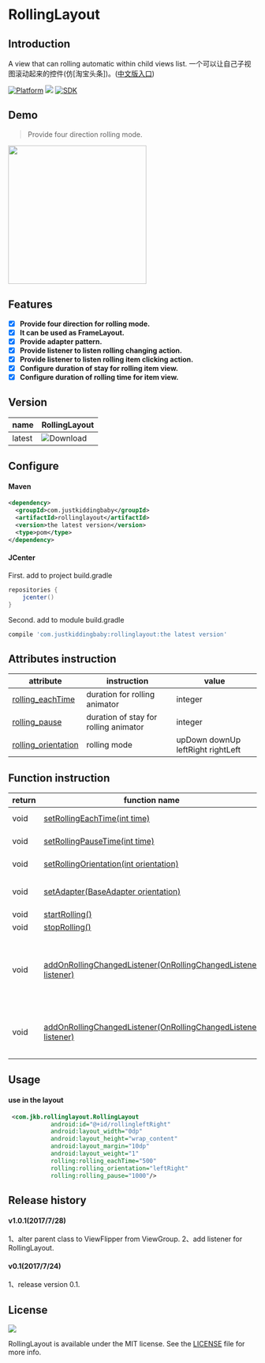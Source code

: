 # RollingLayout
## Introduction
A view that can rolling automatic within child views list.
一个可以让自己子视图滚动起来的控件(仿[淘宝头条])。([中文版入口](README-CN.md))

[![Platform](https://img.shields.io/badge/platform-android-green.svg)](http://developer.android.com/index.html)
<img src="https://img.shields.io/badge/license-Apache 2.0-green.svg?style=flat">
[![SDK](https://img.shields.io/badge/API-12%2B-green.svg?style=flat)](https://android-arsenal.com/api?level=11)

## Demo
>Provide four direction rolling mode.
<img src="/gif/demo.gif" width="280px"/>

## Features
- [x] **Provide four direction for rolling mode.**
- [x] **It can be used as FrameLayout.**
- [x] **Provide adapter pattern.**
- [x] **Provide listener to listen rolling changing action.**
- [x] **Provide listener to listen rolling item clicking action.**
- [x] **Configure duration of stay for rolling item view.**
- [x] **Configure duration of rolling time for item view.**

## Version
|name|RollingLayout|
|---|---|
|latest|![Download](https://api.bintray.com/packages/jkb/maven/rollinglayout/images/download.svg)|

## Configure
#### Maven
```xml
<dependency>
  <groupId>com.justkiddingbaby</groupId>
  <artifactId>rollinglayout</artifactId>
  <version>the latest version</version>
  <type>pom</type>
</dependency>
```
#### JCenter
First. add to project build.gradle
```gradle
repositories {
    jcenter()
}
```
Second. add to module build.gradle
```gradle
compile 'com.justkiddingbaby:rollinglayout:the latest version'
```
## Attributes instruction
|attribute|instruction|value|
|---|---|---|
|[rolling_eachTime](/library/src/main/res/values/attrs.xml)|duration for rolling animator|integer|
|[rolling_pause](/library/src/main/res/values/attrs.xml)|duration of stay for rolling animator|integer|
|[rolling_orientation](/library/src/main/res/values/attrs.xml)|rolling mode|upDown downUp leftRight rightLeft|

## Function instruction
|return|function name|instruction|
|---|---|---|
|void|[setRollingEachTime(int time)](/library/src/main/java/com/jkb/rollinglayout/RollingLayoutAction.java)|set duration of rolling|
|void|[setRollingPauseTime(int time)](/library/src/main/java/com/jkb/rollinglayout/RollingLayoutAction.java)|set duration of stay|
|void|[setRollingOrientation(int orientation)](/library/src/main/java/com/jkb/rollinglayout/RollingLayoutAction.java)|set the rolling mode|
|void|[setAdapter(BaseAdapter orientation)](/library/src/main/java/com/jkb/rollinglayout/RollingLayoutAction.java)|set the data behind this RollingLayout|
|void|[startRolling()](/library/src/main/java/com/jkb/rollinglayout/RollingLayoutAction.java)|start rolling|
|void|[stopRolling()](/library/src/main/java/com/jkb/rollinglayout/RollingLayoutAction.java)|stop rolling|
|void|[addOnRollingChangedListener(OnRollingChangedListener listener)](/library/src/main/java/com/jkb/rollinglayout/RollingLayoutAction.java)|add a listener to listen RollingLayout rolling changed action.|
|void|[addOnRollingChangedListener(OnRollingChangedListener listener)](/library/src/main/java/com/jkb/rollinglayout/RollingLayoutAction.java)|set a listener to listen RollingLayout rolling item click action.|

## Usage
#### use in the layout
```xml
 <com.jkb.rollinglayout.RollingLayout
            android:id="@+id/rollingleftRight"
            android:layout_width="0dp"
            android:layout_height="wrap_content"
            android:layout_margin="10dp"
            android:layout_weight="1"
            rolling:rolling_eachTime="500"
            rolling:rolling_orientation="leftRight"
            rolling:rolling_pause="1000"/>
```

## Release history
#### v1.0.1(2017/7/28)
1、alter parent class to ViewFlipper from ViewGroup.
2、add listener for RollingLayout.
#### v0.1(2017/7/24)
1、release version 0.1.

## License
![](https://upload.wikimedia.org/wikipedia/commons/thumb/f/f8/License_icon-mit-88x31-2.svg/128px-License_icon-mit-88x31-2.svg.png)

RollingLayout is available under the MIT license. See the [LICENSE](https://opensource.org/licenses/MIT) file for more info.